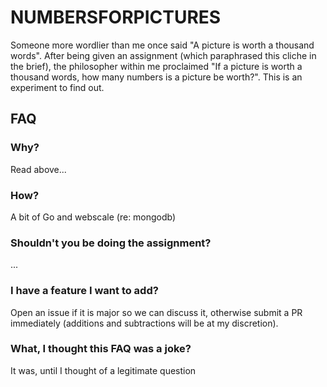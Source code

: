# NUMBERSFORPICTURES
Someone more wordlier than me once said "A picture is worth a thousand words". After being given an assignment (which paraphrased this cliche in the brief), the philosopher within me proclaimed "If a picture is worth a thousand words, how many numbers is a picture be worth?". This is an experiment to find out.

## FAQ
### Why?
Read above...
### How?
A bit of Go and webscale (re: mongodb)
### Shouldn't you be doing the assignment?
...
### I have a feature I want to add?
Open an issue if it is major so we can discuss it, otherwise submit a PR immediately (additions and subtractions will be at my discretion).
### What, I thought this FAQ was a joke?
It was, until I thought of a legitimate question
